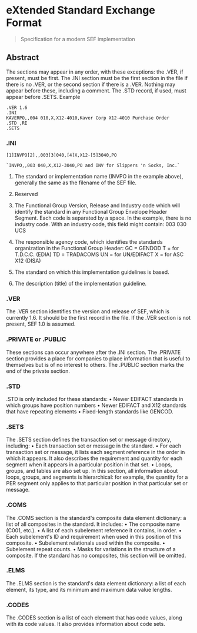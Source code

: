 # eXtended Standard Exchange Format

> Specification for a modern SEF implementation

## Abstract

The sections may appear in any order, with these exceptions: the .VER, if present, must be first. The .INI section
must be the first section in the file if there is no .VER, or the second section if there is a .VER. Nothing may appear
before these, including a comment. The .STD record, if used, must appear before .SETS. Example

```
.VER 1.6
.INI
KAVERPO,,004 010,X,X12-4010,Kaver Corp X12-4010 Purchase Order
.STD ,RE
.SETS
```

### .INI

```
[1]INVPO[2],,003[3]040,[4]X,X12-[5]3040,PO
```

```
`INVPO,,003 040,X,X12-3040,PO and INV for Slippers 'n Socks, Inc.`
```

1. The standard or implementation name (INVPO in the example above), generally the same as the filename of the SEF file.

2. Reserved

3. The Functional Group Version, Release and Industry code which will identify the standard in any Functional
   Group Envelope Header Segment. Each code is separated by a space. In the example, there is no industry code.
   With an industry code, this field might contain: 003 030 UCS

4) The responsible agency code, which identifies the standards organization in the Functional Group Header:
   GC = GENDOD
   T = for T.D.C.C. (EDIA)
   TD = TRADACOMS
   UN = for UN/EDIFACT
   X = for ASC X12 (DISA)

5) The standard on which this implementation guidelines is based.

6) The description (title) of the implementation guideline.

### .VER

The .VER section identifies the version and release of SEF, which is
currently 1.6. It should be the first record in the file. If the .VER
section is not present, SEF 1.0 is assumed.

### .PRIVATE or .PUBLIC

These sections can occur anywhere after the .INI section. The
.PRIVATE section provides a place for companies to place information
that is useful to themselves but is of no interest to others. The
.PUBLIC section marks the end of the private section.

### .STD

.STD is only included for these standards:
• Newer EDIFACT standards in which groups have position
numbers
• Newer EDIFACT and X12 standards that have repeating
elements
• Fixed-length standards like GENCOD.

### .SETS

The .SETS section defines the transaction set or message directory,
including:
• Each transaction set or message in the standard.
• For each transaction set or message, it lists each segment reference
in the order in which it appears. It also describes the requirement
and quantity for each segment when it appears in a particular
position in that set.
• Loops, groups, and tables are also set up.
In this section, all information about loops, groups, and segments is
hierarchical: for example, the quantity for a PER segment only applies
to that particular position in that particular set or message.

### .COMS

The .COMS section is the standard's composite data element
dictionary: a list of all composites in the standard. It includes:
• The composite name (C001, etc.).
• A list of each subelement reference it contains, in order.
• Each subelement's ID and requirement when used in this position
of this composite.
• Subelement relationals used within the composite.
• Subelement repeat counts.
• Masks for variations in the structure of a composite.
If the standard has no composites, this section will be omitted.

### .ELMS

The .ELMS section is the standard's data element dictionary: a list of
each element, its type, and its minimum and maximum data value
lengths.

### .CODES

The .CODES section is a list of each element that has code values,
along with its code values. It also provides information about code sets.
